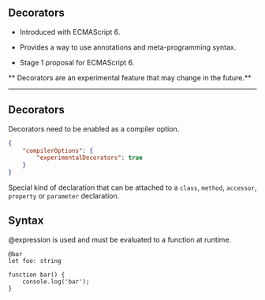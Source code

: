 ## Decorators

- Introduced with ECMAScript 6. 
<!-- .element class="fragment" data-fragment-index="0" -->
- Provides a way to use annotations and meta-programming syntax.
<!-- .element class="fragment" data-fragment-index="1" -->
- Stage 1 proposal for ECMAScript 6.
<!-- .element class="fragment" data-fragment-index="2" -->

** Decorators are an experimental feature that may change in the future.**
<!-- .element class="fragment" data-fragment-index="2" -->

---

## Decorators

Decorators need to be enabled as a compiler option.

```json
{
    "compilerOptions": {
        "experimentalDecorators": true
    }
}
```

Special kind of declaration that can be attached to a `class`, `method`, `accessor`, `property` or `parameter` declaration.

<!-- .element class="fragment" data-fragment-index="0" -->

## Syntax

@expression is used and must be evaluated to a function at runtime.

```
@bar
let foo: string

function bar() {
    console.log('bar');
}
```

